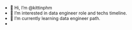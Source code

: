 - 👋 Hi, I’m @kittinphm
- 👀 I’m interested in data engineer role and techs timeline.
- 🌱 I’m currently learning data engineer path.
-

<!---
kittinphm/kittinphm is a ✨ special ✨ repository because its `README.md` (this file) appears on your GitHub profile.
You can click the Preview link to take a look at your changes.
--->

